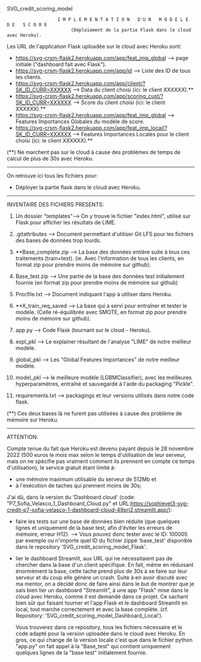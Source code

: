 SVG_credit_scoring_model
            
            
                       I M P L E M E N T A T I O N   D'U N   M O D E L E   D E   S C O R E 
                            (Déploiement de la partie Flask dans le cloud avec Heroku).



Les URL de l'application Flask uploadée sur le cloud avec Heroku sont:
- https://svg-crsm-flask2.herokuapp.com/app/feat_imp_global  --> page initiale ("dashboard fait avec Flask").
- https://svg-crsm-flask2.herokuapp.com/app/id  --> Liste des ID de tous les clients.
- https://svg-crsm-flask2.herokuapp.com/app/client/?SK_ID_CURR=XXXXXX  --> Data du client choisi (ici: le client XXXXXX).**
- https://svg-crsm-flask2.herokuapp.com/app/scoring_cust/?SK_ID_CURR=XXXXXX  --> Score du client choisi (ici: le client XXXXXX).**
- https://svg-crsm-flask2.herokuapp.com/app/feat_imp_global  --> Features Importances Globales du modèle de score.
- https://svg-crsm-flask2.herokuapp.com/app/feat_imp_local/?SK_ID_CURR=XXXXXX --> Features Importances Locales pour le client choisi (ici: le client XXXXXX).**

(**) Ne marchent pas sur le cloud à cause des problèmes de temps de calcul de plus de 30s avec Heroku.

---------------------------------------------------------------------------------------------------------


On retrouve ici tous les fichiers pour:
- Déployer la partie flask dans le cloud avec Heroku.

---------------------------------------------------------------------------------------------------------


INVENTAIRE DES FICHIERS PRESENTS:

1. Un dossier "templates"--> On y trouve le fichier "index.html", utilisé sur Flask pour afficher les résultats de LIME.

2. .gitattributes --> Document permettant d'utiliser Git LFS pour les fichiers des bases de données trop lourds.

3. **Base_complete.zip --> La base des données entière suite à tous ces traitements (train+test). (ie. Avec l'information de tous les clients, en format zip pour prendre moins de mémoire sur github). 

4. Base_test.zip --> Une partie de la base des données test initialement fournie (en format zip pour prendre moins de mémoire sur github)

5. Procfile.txt --> Document indiquant l'app à utiliser dans Heroku. 

6. **X_train_req_saved --> La base qui a servi pour entraîner et tester le modèle. (Celle ré-équilibrée avec SMOTE, en format zip pour prendre moins de mémoire sur github).

7. app.py --> Code Flask (tournant sur le cloud - Heroku). 

8. expl_pkl --> Le explainer résultant de l'analyse "LIME" de notre meilleur modèle.

9. global_pkl --> Les "Global Features Importances" de notre meilleur modèle.

10. model_pkl --> le meilleure modèle (LGBMClassifier), avec les meilleures hyperparamètres, entraîné et sauvegardé à l'aide du packaging "Pickle".

11. requirements.txt --> packagings et leur versions utilisés dans notre code flask.


(**) Ces deux bases là ne furent pas utilisées à cause des problème de mémoire sur Heroku.


---------------------------------------------------------------------------------------------------------

ATTENTION:

Compte tenue du fait que Heroku est devenu payant depuis le 28 novembre 2022 (500 euros le mois max selon 
le temps d'utilisation de leur serveur, mais on ne spécifie pas vraiment comment ils prennent en compte ce 
temps d'utilisation), le service gratuit étant limité à:

- une mémoire maximum utilisable du serveur de 512Mb et
- à l'exécution de taches qui prennent moins de 30s;



J'ai dû, dans la version du 'Dashboard cloud' (code: "P7_Sofia_Velasco_1_Dashboard_Cloud.py" et 
URL:https://sophievel3-svg-credit-p7-sofia-velasco-1-dashboard-cloud-49prj2.streamlit.app/):

- faire les tests sur une base de données bien réduite (que quelques lignes et uniquement de la base test, 
  afin d'éviter les erreurs de mémoire, erreur H12).
           --> Vous pouvez donc tester avec le ID: 100005 par exemple ou n'importe quel ID du fichier zippé 
               'base_test' disponible dans le repository 'SVG_credit_scoring_model_Flask'.


- lier le dashboard Streamlit, aux URL qui ne nécessitaient pas de chercher dans la base d'un client 
  spécifique. 
  En fait, même en réduisant énormément la base, cette tache prend plus de 30s à se faire sur leur serveur 
  et du coup elle génère un crash. Suite à en avoir discuté avec ma mentor, on a décidé donc de faire ainsi 
  dans le but de montrer que je sais bien lier un dashboard "Streamlit", à une app "Flask" mise dans le 
  cloud avec Heroku, comme il est demandé dans ce projet. Ce sachant bien sûr qur faisant tourner et l'app 
  Flask et le dashboard Streamlit en local, tout marche correctement et avec la base complète.
  (cf. Repository: 'SVG_credit_scoring_model_Dashboard_Local').
  

  Vous trouverez dans ce repository, tous les fichiers nécessaire et le code adapté pour la version uploadée
  dans le cloud avec Heroku. En gros, ce qui change de la version locale c'est que dans le fichier python 
  "app.py" on fait appel à la "Base_test" qui contient uniquement quelques lignes de la "base test" 
  initialement fournie.